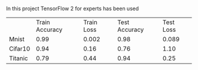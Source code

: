 
In this project TensorFlow 2 for experts has been used
<table>
    <tr>
        <td></td>
        <td>Train Accuracy</td>
        <td>Train Loss</td>
        <td>Test Accuracy</td>
        <td>Test Loss</td>
    </tr>
    <tr>
        <td>Mnist</td>
        <td>0.99</td>
        <td>0.002</td>
        <td>0.98</td>
        <td>0.089</td>
    </tr>
    <tr>
        <td>Cifar10</td>
        <td>0.94</td>
        <td>0.16</td>
        <td>0.76</td>
        <td>1.10</td>
    </tr>
    <tr>
        <td>Titanic</td>
        <td>0.79</td>
        <td>0.44</td>
        <td>0.94</td>
        <td>0.25</td>
    </tr>
</table>